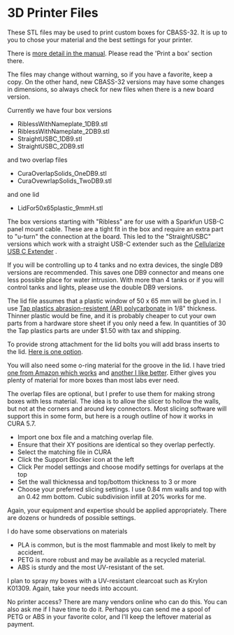 # 3D Printer Files

These STL files may be used to print custom boxes for CBASS-32.  It is up to you
to chose your material and the best settings for your printer.

There is [more detail in the manual](https://tinyurl.com/CBASS-32).  Please read the 'Print a box' section there.

The files may change without warning, so if you have a favorite, keep a copy.  On
the other hand, new CBASS-32 versions may have some changes in dimensions, so always
check for new files when there is a new board version.

Currently we have four box versions
- RiblessWithNameplate_1DB9.stl
- RiblessWithNameplate_2DB9.stl
- StraightUSBC_1DB9.stl
- StraightUSBC_2DB9.stl

and two overlap files
- CuraOverlapSolids_OneDB9.stl
- CuraOvewrlapSolids_TwoDB9.stl

and one lid
- LidFor50x65plastic_9mmH.stl

The box versions starting with "Ribless" are for use with a Sparkfun USB-C panel mount
cable.  These are a tight fit in the box and require an extra part to "u-turn" the connection
at the board.  This led to the "StraightUSBC" versions which work with a straight USB-C
extender such as the [Cellularize USB C Extender](https://www.amazon.com/gp/product/B07MBWH7QG) .

If you will be controlling up to 4 tanks and no extra devices, the single DB9 versions are
recommended.  This saves one DB9 connector and means one less possible place for water intrusion.
With more than 4 tanks or if you will control tanks and lights, please use the double DB9 versions.

The lid file assumes that a plastic window of 50 x 65 mm will be glued in.  I use [Tap plastics
abrasion-resistent (AR) polycarbonate](https://www.tapplastics.com/product/plastics/cut_to_size_plastic/polycarbonate_sheets_ar/517) in 1/8" thickness.  Thinner plastic would be fine, and it
is probably cheaper to cut your own parts from a hardware store sheet if you only need a few.  In
quantities of 30 the Tap plastics parts are under $1.50 with tax and shipping.

To provide strong attachment for the lid bolts you will add brass inserts to the lid. [Here is one option](https://www.amazon.com/gp/product/B08BCRZZS3/).

You will also need some o-ring material for the groove in the lid. I have tried [one from Amazon which works](https://www.amazon.com/gp/product/B00QVB6NE4)
and [another I like better](https://www.amazon.com/Actual-Silicone-Durometer-Thickness-10/dp/B00QVB13P8).  Either gives you plenty of material for more boxes than most labs ever need.

The overlap files are optional, but I prefer to use them for making strong boxes with less material.
The idea is to allow the slicer to hollow the walls, but not at the corners and around key connectors.
Most slicing software will support this in some form, but here is a rough outline of how it works in
CURA 5.7.
- Import one box file and a matching overlap file.
- Ensure that their XY positions are identical so they overlap perfectly.
- Select the matching file in CURA
- Click the Support Blocker icon at the left
- Click Per model settings and choose modify settings for overlaps at the top
- Set the wall thicknessa and top/bottom thickness to 3 or more
- Choose your preferred slicing settings.  I use 0.84 mm walls and top with an 0.42 mm bottom.  Cubic subdivision infill at 20% works for me.

Again, your equipment and expertise should be applied appropriately.  There are dozens or hundreds
of possible settings.

I do have some observations on materials
- PLA is common, but is the most flammable and most likely to melt by accident.
- PETG is more robust and may be available as a recycled material.
- ABS is sturdy and the most UV-resistant of the set.

I plan to spray my boxes with a UV-resistant clearcoat such as Krylon K01309.  Again, take your needs into account.

No printer access?  There are many vendors online who can do this.  You can also ask me if I have time to do it.  Perhaps you can send me a spool of PETG or ABS in your favorite color, and I'll keep the leftover material as payment.

